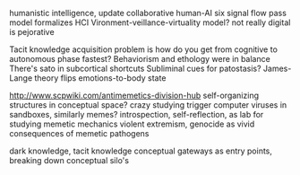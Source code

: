 humanistic intelligence, update collaborative human-AI
six signal flow pass model formalizes HCI
Vironment-veillance-virtuality model? not really
digital is pejorative

Tacit knowledge acquisition problem is how do you get from cognitive to autonomous phase fastest?
Behaviorism and ethology were in balance
There's sato in subcortical shortcuts
Subliminal cues for patostasis?
James-Lange theory flips emotions-to-body state

http://www.scpwiki.com/antimemetics-division-hub
self-organizing structures in conceptual space? crazy
studying trigger computer viruses in sandboxes, similarly memes?
introspection, self-reflection, as lab for studying memetic mechanics
violent extremism, genocide as vivid consequences of memetic pathogens

dark knowledge, tacit knowledge
conceptual gateways as entry points, breaking down conceptual silo's